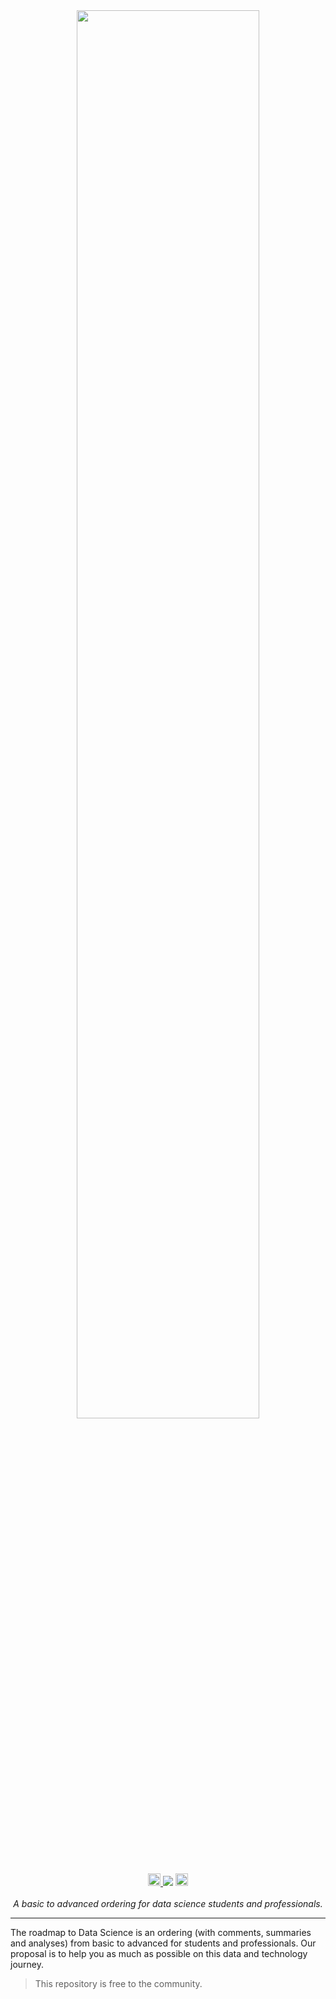 <div id="bg" align="center"><img width="76%" src="https://user-images.githubusercontent.com/95272518/166616051-b442ace8-455b-44fd-b38f-c1dc78cefe30.svg"></div>
<br>
<div id="badges" align="center">
   <a href="https://www.instagram.com/mark_sales.it/">
      <img height="20px" src="https://img.shields.io/badge/mark__sales.it-E4405F?style=flat&logo=instagram&logoColor=white&color=89906F">
   </a>
   <img src="https://img.shields.io/github/last-commit/markleysales/data-science-roadmap?color=3BCBF7&label=Last%20commit&labelColor=555555">
   <img height="20px" src="https://hits.seeyoufarm.com/api/count/incr/badge.svg?url=https%3A%2F%2Fgithub.com%2Fmarkleysales%2Fdata-science-roadmap%2F&count_bg=%23F8BF61&title_bg=%23555555&icon=&icon_color=%23E7E7E7&title=Visits&edge_flat=false">
</div>
<br>
<div align="center"><i>A basic to advanced ordering for data science students and professionals.</i></div>
<hr> <!-- Header -->


<p>The roadmap to Data Science is an ordering (with comments, summaries and analyses) from basic to advanced for students and professionals. Our proposal is to help you as much as possible on this data and technology journey.</p>

>This repository is free to the community.
